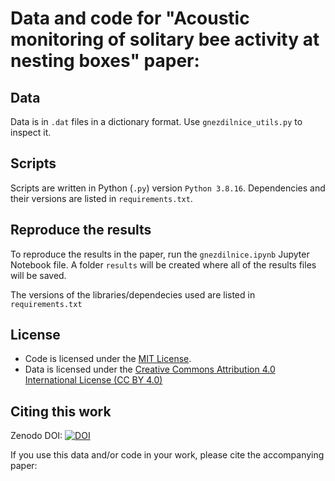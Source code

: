 # Data and code for "Acoustic monitoring of solitary bee activity at nesting boxes" paper: 

## Data

Data is in ```.dat``` files in a dictionary format. Use ```gnezdilnice_utils.py``` to inspect it.

## Scripts

Scripts are written in Python (```.py```) version ```Python 3.8.16```. Dependencies and their versions are listed in ```requirements.txt```.

## Reproduce the results

To reproduce the results in the paper, run the ```gnezdilnice.ipynb``` Jupyter Notebook file. A folder ```results``` will be created where all of the results files will be saved.

The versions of the libraries/dependecies used are listed in ```requirements.txt```

## License

- Code is licensed under the [MIT License](LICENSE).  
- Data is licensed under the [Creative Commons Attribution 4.0 International License (CC BY 4.0)](data/LICENSE-CC-BY-4.0)

## Citing this work

Zenodo DOI: [![DOI](https://zenodo.org/badge/1008957235.svg)](https://doi.org/10.5281/zenodo.15746131)

If you use this data and/or code in your work, please cite the accompanying paper:

